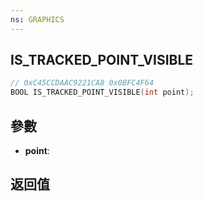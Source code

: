 ```yaml
---
ns: GRAPHICS
---
```

## IS_TRACKED_POINT_VISIBLE

```c
// 0xC45CCDAAC9221CA8 0x0BFC4F64
BOOL IS_TRACKED_POINT_VISIBLE(int point);
```


## 參數
* **point**: 

## 返回值
